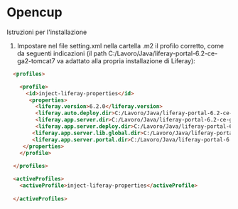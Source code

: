 # Opencup

Istruzioni per l'installazione

1. Impostare nel file setting.xml nella cartella .m2 il profilo corretto, come da seguenti indicazioni (il path C:/Lavoro/Java/liferay-portal-6.2-ce-ga2-tomcat7 va adattato alla propria installazione di Liferay):

```html
  <profiles>

	<profile>
      <id>inject-liferay-properties</id>
       <properties>
         <liferay.version>6.2.0</liferay.version>
         <liferay.auto.deploy.dir>C:/Lavoro/Java/liferay-portal-6.2-ce-ga2-tomcat7/deploy</liferay.auto.deploy.dir>
         <liferay.app.server.dir>C:/Lavoro/Java/liferay-portal-6.2-ce-ga2-tomcat7/tomcat-7.0.42</liferay.app.server.dir>
         <liferay.app.server.deploy.dir>C:/Lavoro/Java/liferay-portal-6.2-ce-ga2-tomcat7/tomcat-7.0.42/webapps</liferay.app.server.deploy.dir>
        <liferay.app.server.lib.global.dir>C:/Lavoro/Java/liferay-portal-6.2-ce-ga2-tomcat7/tomcat-7.0.42/lib/ext</liferay.app.server.lib.global.dir>
        <liferay.app.server.portal.dir>C:/Lavoro/Java/liferay-portal-6.2-ce-ga2-tomcat7/tomcat-7.0.42/webapps/ROOT</liferay.app.server.portal.dir>
     </properties>
    </profile>
	
  </profiles>

  <activeProfiles>
  	<activeProfile>inject-liferay-properties</activeProfile>
	
  </activeProfiles>
```


